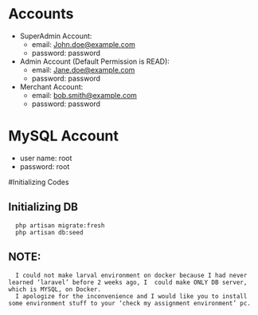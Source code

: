 # Accounts

- SuperAdmin Account:
  - email: John.doe@example.com
  - password: password
- Admin Account (Default Permission is READ):
  - email: Jane.doe@example.com
  - password: password
- Merchant Account:
  - email: bob.smith@example.com
  - password: password

# MySQL Account

- user name: root
- password: root

#Initializing Codes
## Initializing DB
  ```code
    php artisan migrate:fresh
    php artisan db:seed
  ```
## NOTE: 
      I could not make larval environment on docker because I had never learned ‘laravel’ before 2 weeks ago, I  could make ONLY DB server, which is MYSQL, on Docker.
      I apologize for the inconvenience and I would like you to install some environment stuff to your ‘check my assignment environment’ pc.
